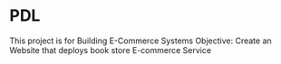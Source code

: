 # PDL
This project is for Building E-Commerce Systems 
Objective: Create an Website that deploys book store E-commerce Service
